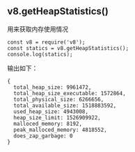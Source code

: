 ##  v8.getHeapStatistics() ##

用来获取内存使用情况

    const v8 = require('v8');
    const statics = v8.getHeapStatistics();
    console.log(statics);

输出如下：

    { 
      total_heap_size: 9961472,
      total_heap_size_executable: 1572864,
      total_physical_size: 6266656,
      total_available_size: 1518883592,
      used_heap_size: 4943008,
      heap_size_limit: 1526909922,
      malloced_memory: 8192,
      peak_malloced_memory: 4818552,
      does_zap_garbage: 0 
    }